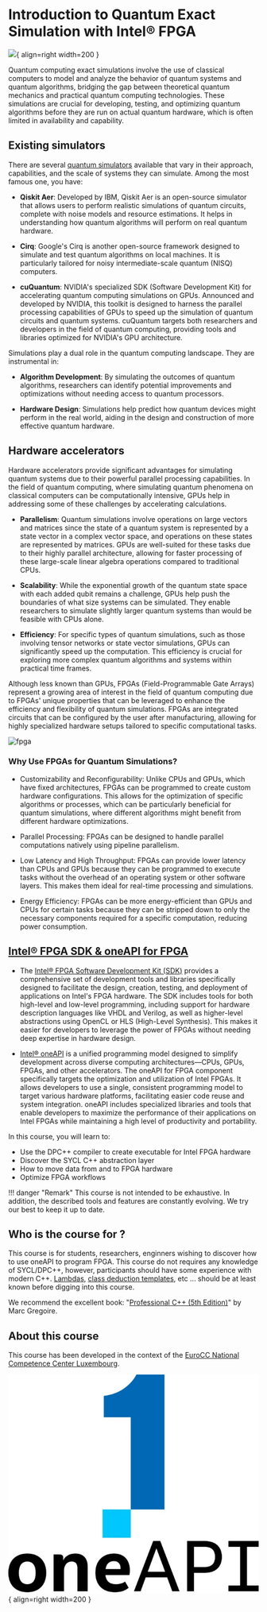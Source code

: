 # Introduction to Quantum Exact Simulation with Intel® FPGA

![](https://imageio.forbes.com/specials-images/imageserve/65664c6a3a659c7a14184544/Quantum-Computer/960x0.jpg?height=1225&width=711&fit=bounds){ align=right width=200 }

Quantum computing exact simulations involve the use of classical computers to model and analyze the behavior of quantum systems and quantum algorithms, bridging the gap between theoretical quantum mechanics and practical quantum computing technologies. These simulations are crucial for developing, testing, and optimizing quantum algorithms before they are run on actual quantum hardware, which is often limited in availability and capability.

## Existing simulators

There are several [quantum simulators](https://quantiki.org/wiki/list-qc-simulators) available that vary in their approach, capabilities, and the scale of systems they can simulate. Among the most famous one, you have:

- **Qiskit Aer**: Developed by IBM, Qiskit Aer is an open-source simulator that allows users to perform realistic simulations of quantum circuits, complete with noise models and resource estimations. It helps in understanding how quantum algorithms will perform on real quantum hardware.

- **Cirq**: Google's Cirq is another open-source framework designed to simulate and test quantum algorithms on local machines. It is particularly tailored for noisy intermediate-scale quantum (NISQ) computers.

- **cuQuantum**: NVIDIA's specialized SDK (Software Development Kit) for accelerating quantum computing simulations on GPUs. Announced and developed by NVIDIA, this toolkit is designed to harness the parallel processing capabilities of GPUs to speed up the simulation of quantum circuits and quantum systems. cuQuantum targets both researchers and developers in the field of quantum computing, providing tools and libraries optimized for NVIDIA's GPU architecture.

Simulations play a dual role in the quantum computing landscape. They are instrumental in:

- **Algorithm Development**: By simulating the outcomes of quantum algorithms, researchers can identify potential improvements and optimizations without needing access to quantum processors.

- **Hardware Design**: Simulations help predict how quantum devices might perform in the real world, aiding in the design and construction of more effective quantum hardware.

## Hardware accelerators

Hardware accelerators provide significant advantages for simulating quantum systems due to their powerful parallel processing capabilities. In the field of quantum computing, where simulating quantum phenomena on classical computers can be computationally intensive, GPUs help in addressing some of these challenges by accelerating calculations.

- **Parallelism**: Quantum simulations involve operations on large vectors and matrices since the state of a quantum system is represented by a state vector in a complex vector space, and operations on these states are represented by matrices. GPUs are well-suited for these tasks due to their highly parallel architecture, allowing for faster processing of these large-scale linear algebra operations compared to traditional CPUs.

- **Scalability**: While the exponential growth of the quantum state space with each added qubit remains a challenge, GPUs help push the boundaries of what size systems can be simulated. They enable researchers to simulate slightly larger quantum systems than would be feasible with CPUs alone.

- **Efficiency**: For specific types of quantum simulations, such as those involving tensor networks or state vector simulations, GPUs can significantly speed up the computation. This efficiency is crucial for exploring more complex quantum algorithms and systems within practical time frames.


Although less known than GPUs, FPGAs (Field-Programmable Gate Arrays) represent a growing area of interest in the field of quantum computing due to FPGAs' unique properties that can be leveraged to enhance the efficiency and flexibility of quantum simulations. FPGAs are integrated circuits that can be configured by the user after manufacturing, allowing for highly specialized hardware setups tailored to specific computational tasks.

![fpga](https://www.bittware.com/files/520N-MX-800px.svg)

### Why Use FPGAs for Quantum Simulations?

- Customizability and Reconfigurability: Unlike CPUs and GPUs, which have fixed architectures, FPGAs can be programmed to create custom hardware configurations. This allows for the optimization of specific algorithms or processes, which can be particularly beneficial for quantum simulations, where different algorithms might benefit from different hardware optimizations.

- Parallel Processing: FPGAs can be designed to handle parallel computations natively using pipeline parallelism.

- Low Latency and High Throughput: FPGAs can provide lower latency than CPUs and GPUs because they can be programmed to execute tasks without the overhead of an operating system or other software layers. This makes them ideal for real-time processing and simulations.

- Energy Efficiency: FPGAs can be more energy-efficient than GPUs and CPUs for certain tasks because they can be stripped down to only the necessary components required for a specific computation, reducing power consumption.


## [Intel® FPGA SDK & oneAPI for FPGA](https://www.intel.com/content/www/us/en/developer/tools/oneapi/toolkits.html#gs.3c0top) 



- The [Intel® FPGA Software Development Kit (SDK)](https://www.intel.com/content/www/us/en/docs/programmable/683846/22-4/overview.html) provides a comprehensive set of development tools and libraries specifically designed to facilitate the design, creation, testing, and deployment of applications on Intel's FPGA hardware. The SDK includes tools for both high-level and low-level programming, including support for hardware description languages like VHDL and Verilog, as well as higher-level abstractions using OpenCL or HLS (High-Level Synthesis). This makes it easier for developers to leverage the power of FPGAs without needing deep expertise in hardware design.

- [Intel® oneAPI](https://www.intel.com/content/www/us/en/developer/tools/oneapi/toolkits.html#gs.3c0top) is a unified programming model designed to simplify development across diverse computing architectures—CPUs, GPUs, FPGAs, and other accelerators. The oneAPI for FPGA component specifically targets the optimization and utilization of Intel FPGAs. It allows developers to use a single, consistent programming model to target various hardware platforms, facilitating easier code reuse and system integration. oneAPI includes specialized libraries and tools that enable developers to maximize the performance of their applications on Intel FPGAs while maintaining a high level of productivity and portability.


In this course, you will learn to:

* Use the DPC++ compiler to create executable for Intel FPGA hardware
* Discover the SYCL C++ abstraction layer
* How to move data from and to FPGA hardware
* Optimize FPGA workflows

!!! danger "Remark"
    This course is not intended to be exhaustive. In addition, the described tools and features are constantly evolving. We try our best to keep it up to date. 

## Who is the course for ?

This course is for students, researchers, enginners wishing to discover how to use oneAPI to program FPGA. This course do not requires any knowledge of SYCL/DPC++, however, participants should have some experience with modern C++. [Lambdas](https://en.cppreference.com/w/cpp/language/lambda), [class deduction templates](https://en.cppreference.com/w/cpp/language/class_template_argument_deduction), etc ... should be at least known before digging into this course. 

We recommend the excellent book: "[Professional C++ (5th Edition)](https://isbnsearch.org/isbn/9781119695400)" by Marc Gregoire.

## About this course

This course has been developed in the context of the [EuroCC National Competence Center Luxembourg](https://supercomputing.lu/). 



![](./images/Intel-oneAPI-logo-686x600.jpg){ align=right width=200 }
